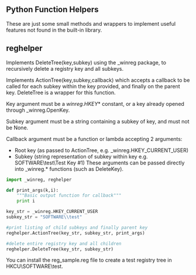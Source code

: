 Python Function Helpers
-----------------------
These are just some small methods and wrappers to implement useful features not found in the built-in library.

reghelper
---------
Implements DeleteTree(key,subkey) using the _winreg package, to recursively delete a registry key and all subkeys.

Implements ActionTree(key,subkey,callback) which accepts a callback to be called for each subkey within the key provided, and finally on the parent key. DeleteTree is a wrapper for this function.

Key argument must be a _winreg.HKEY_* constant, or a key already opened through _winreg.OpenKey.

Subkey argument must be a string containing a subkey of key, and must not be None. 

Callback argument must be a function or lambda accepting 2 arguments: 
* Root key (as passed to ActionTree, e.g. _winreg.HKEY_CURRENT_USER) 
* Subkey (string representation of subkey within key e.g. SOFTWARE\test\Test Key #1)
These arguments can be passed directly into _winreg.* functions (such as DeleteKey).

```python
import _winreg, reghelper

def print_args(k,i):
    """Basic output function for callback"""
    print i

key_str = _winreg.HKEY_CURRENT_USER
subkey_str = "SOFTWARE\\test"

#print listing of child subkeys and finally parent key
reghelper.ActionTree(key_str, subkey_str, print_args)

#delete entire registry key and all children
reghelper.DeleteTree(key_str, subkey_str)
```
You can install the reg_sample.reg file to create a test registry tree in HKCU\SOFTWARE\test.